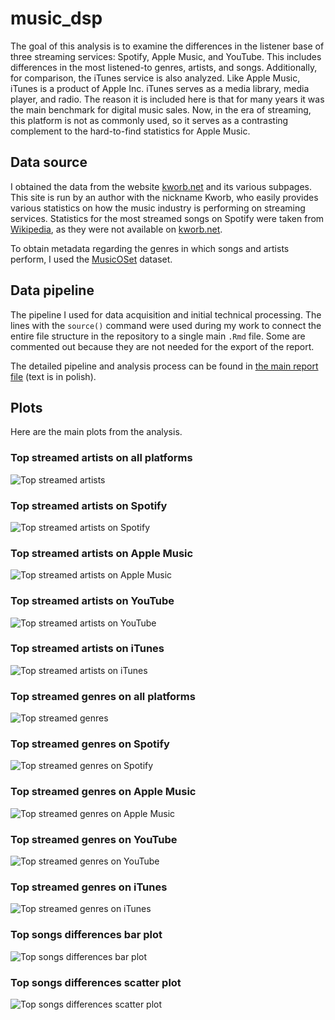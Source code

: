 # music_dsp

The goal of this analysis is to examine the differences in the listener base of three streaming services: Spotify, Apple Music, and YouTube. This includes differences in the most listened-to genres, artists, and songs. Additionally, for comparison, the iTunes service is also analyzed. Like Apple Music, iTunes is a product of Apple Inc. iTunes serves as a media library, media player, and radio. The reason it is included here is that for many years it was the main benchmark for digital music sales. Now, in the era of streaming, this platform is not as commonly used, so it serves as a contrasting complement to the hard-to-find statistics for Apple Music.

## Data source
I obtained the data from the website [kworb.net](https://kworb.net) and its various subpages. This site is run by an author with the nickname Kworb, who easily provides various statistics on how the music industry is performing on streaming services. Statistics for the most streamed songs on Spotify were taken from [Wikipedia](https://en.wikipedia.org/wiki/List_of_Spotify_streaming_records), as they were not available on [kworb.net](https://kworb.net).

To obtain metadata regarding the genres in which songs and artists perform, I used the [MusicOSet](https://marianaossilva.github.io/DSW2019/) dataset.

## Data pipeline
The pipeline I used for data acquisition and initial technical processing. The lines with the `source()` command were used during my work to connect the entire file structure in the repository to a single main `.Rmd` file. Some are commented out because they are not needed for the export of the report.

The detailed pipeline and analysis process can be found in [the main report file](https://github.com/sand194/music_dsp/blob/main/R_Projekt_Jakub_Piasek_raport.html) (text is in polish).

## Plots
Here are the main plots from the analysis.

### Top streamed artists on all platforms
![Top streamed artists](plots/plot_top_artists.png)

### Top streamed artists on Spotify
![Top streamed artists on Spotify](plots/plot_top_artists_spotify.png)

### Top streamed artists on Apple Music
![Top streamed artists on Apple Music](plots/plot_top_artists_apple.png)

### Top streamed artists on YouTube
![Top streamed artists on YouTube](plots/plot_top_artists_yt.png)

### Top streamed artists on iTunes
![Top streamed artists on iTunes](plots/plot_top_artists_itunes.png)

### Top streamed genres on all platforms
![Top streamed genres](plots/plot_top_genres.png)

### Top streamed genres on Spotify
![Top streamed genres on Spotify](plots/plot_top_genres_spotify.png)

### Top streamed genres on Apple Music
![Top streamed genres on Apple Music](plots/plot_top_genres_apple.png)

### Top streamed genres on YouTube
![Top streamed genres on YouTube](plots/plot_top_genres_yt.png)

### Top streamed genres on iTunes
![Top streamed genres on iTunes](plots/plot_top_genres_itunes.png)

### Top songs differences bar plot
![Top songs differences bar plot](plots/top_songs_differences_bar_plot.png)

### Top songs differences scatter plot
![Top songs differences scatter plot](plots/top_songs_differences_scatter_plot.png)

